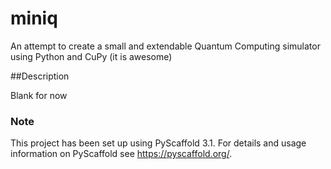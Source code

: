# miniq
An attempt to create a small and extendable Quantum Computing simulator using Python and CuPy (it is awesome)

##Description

Blank for now


### Note


This project has been set up using PyScaffold 3.1. For details and usage
information on PyScaffold see https://pyscaffold.org/.
